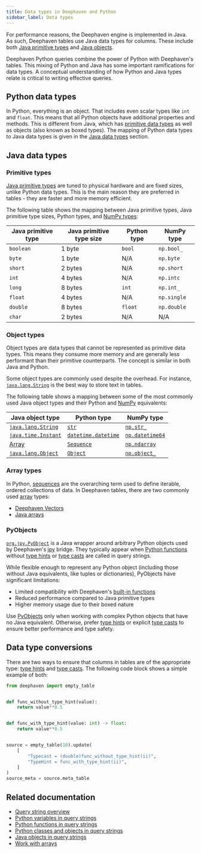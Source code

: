 ```yaml
---
title: Data types in Deephaven and Python
sidebar_label: Data types
---
```


For performance reasons, the Deephaven engine is implemented in Java. As such, Deephaven tables use Java data types for columns. These include both [Java primitive types](https://docs.oracle.com/javase/tutorial/java/nutsandbolts/datatypes.html) and [Java objects](https://docs.oracle.com/en/java/javase/17/docs/api/java.base/java/lang/Object.html).

Deephaven Python queries combine the power of Python with Deephaven's tables. This mixing of Python and Java has some important ramifications for data types. A conceptual understanding of how Python and Java types relate is critical to writing effective queries.

## Python data types

In Python, everything is an object. That includes even scalar types like `int` and `float`. This means that all Python objects have additional properties and methods. This is different from Java, which has [primitive data types](#primitive-types) as well as objects (also known as boxed types). The mapping of Python data types to Java data types is given in the [Java data types](#java-data-types) section.

## Java data types

### Primitive types

[Java primitive types](https://docs.oracle.com/javase/tutorial/java/nutsandbolts/datatypes.html) are tuned to physical hardware and are fixed sizes, unlike Python data types. This is the main reason they are preferred in tables - they are faster and more memory efficient.

The following table shows the mapping between Java primitive types, Java primitive type sizes, Python types, and [NumPy types](https://numpy.org/devdocs/user/basics.types.html):

| Java primitive type | Java primitive type size | Python type | NumPy type  |
| ------------------- | ------------------------ | ----------- | ----------- |
| `boolean`           | 1 byte                   | `bool`      | `np.bool_`  |
| `byte`              | 1 byte                   | N/A         | `np.byte`   |
| `short`             | 2 bytes                  | N/A         | `np.short`  |
| `int`               | 4 bytes                  | N/A         | `np.intc`   |
| `long`              | 8 bytes                  | `int`       | `np.int_`   |
| `float`             | 4 bytes                  | N/A         | `np.single` |
| `double`            | 8 bytes                  | `float`     | `np.double` |
| `char`              | 2 bytes                  | N/A         | N/A         |

### Object types

Object types are data types that cannot be represented as primitive data types. This means they consume more memory and are generally less performant than their primitive counterparts. The concept is similar in both Java and Python.

Some object types are commonly used despite the overhead. For instance, [`java.lang.String`](https://docs.oracle.com/en/java/javase/17/docs/api/java.base/java/lang/String.html) is the best way to store text in tables.

The following table shows a mapping between some of the most commonly used Java object types and their Python and [NumPy](https://numpy.org/) equivalents:

| Java object type                                                                                           | Python type                                                                              | NumPy type                                                                                      |
| ---------------------------------------------------------------------------------------------------------- | ---------------------------------------------------------------------------------------- | ----------------------------------------------------------------------------------------------- |
| [`java.lang.String`](https://docs.oracle.com/en/java/javase/17/docs/api/java.base/java/lang/String.html)   | [`str`](https://docs.python.org/3/library/stdtypes.html#text-sequence-type-str)          | [`np.str_`](https://numpy.org/devdocs/reference/arrays.scalars.html#numpy.str_)                 |
| [`java.time.Instant`](https://docs.oracle.com/en/java/javase/17/docs/api/java.base/java/time/Instant.html) | [`datetime.datetime`](https://docs.python.org/3/library/datetime.html#datetime.datetime) | [`np.datetime64`](https://numpy.org/doc/stable/reference/arrays.datetime.html#numpy.datetime64) |
| [Array](https://docs.oracle.com/javase/specs/jls/se7/html/jls-10.html)                                     | [`Sequence`](https://docs.python.org/3/glossary.html#term-sequence)                      | [`np.ndarray`](https://numpy.org/devdocs/reference/arrays.html)                                 |
| [`java.lang.Object`](https://docs.oracle.com/en/java/javase/17/docs/api/java.base/java/lang/Object.html)   | [`Object`](https://docs.python.org/3/glossary.html#term-object)                          | [`np.object_`](https://numpy.org/doc/stable/reference/arrays.dtypes.html)                       |

### Array types

In Python, [sequences](https://docs.python.org/3/glossary.html#term-sequence) are the overarching term used to define iterable, ordered collections of data. In Deephaven tables, there are two commonly used [array](./work-with-arrays.md) types:

- [Deephaven Vectors](../reference/query-language/types/arrays.md)
- [Java arrays](https://docs.oracle.com/en/java/javase/17/docs/api/java.base/java/util/Arrays.html)

### PyObjects

[`org.jpy.PyObject`](./pyobjects.md) is a Java wrapper around arbitrary Python objects used by Deephaven's [jpy](./use-jpy.md) bridge. They typically appear when [Python functions](./python-functions.md) without [type hints](./python-functions.md#type-hints) or [type casts](./casting.md) are called in query strings.

While flexible enough to represent any Python object (including those without Java equivalents, like tuples or dictionaries), PyObjects have significant limitations:

- Limited compatibility with Deephaven's [built-in functions](./built-in-functions.md)
- Reduced performance compared to Java primitive types
- Higher memory usage due to their boxed nature

Use [PyObjects](./pyobjects.md) only when working with complex Python objects that have no Java equivalent. Otherwise, prefer [type hints](./python-functions.md#type-hints) or explicit [type casts](./casting.md) to ensure better performance and type safety.

## Data type conversions

There are two ways to ensure that columns in tables are of the appropriate type: [type hints](./python-functions.md#type-hints) and [type casts](./casting.md). The following code block shows a simple example of both:

```python order=source,source_meta
from deephaven import empty_table


def func_without_type_hint(value):
    return value**0.5


def func_with_type_hint(value: int) -> float:
    return value**0.5


source = empty_table(10).update(
    [
        "Typecast = (double)func_without_type_hint(ii)",
        "TypeHint = func_with_type_hint(ii)",
    ]
)
source_meta = source.meta_table
```

## Related documentation

- [Query string overview](./query-string-overview.md)
- [Python variables in query strings](./python-variables.md)
- [Python functions in query strings](./python-functions.md)
- [Python classes and objects in query strings](./python-classes.md)
- [Java objects in query strings](./java-classes.md)
- [Work with arrays](./work-with-arrays.md)
